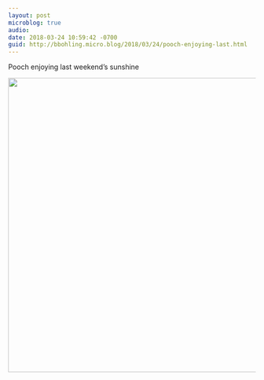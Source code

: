 ```yaml
---
layout: post
microblog: true
audio: 
date: 2018-03-24 10:59:42 -0700
guid: http://bbohling.micro.blog/2018/03/24/pooch-enjoying-last.html
---
```

Pooch enjoying last weekend’s sunshine

<img src="http://micro.brandonbohling.com/uploads/2018/6b6a9351c6.jpg" width="600" height="600" />
